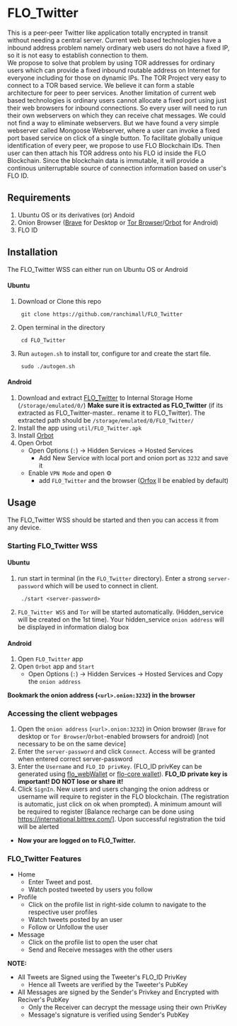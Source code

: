 
# FLO_Twitter 
This is a peer-peer Twitter like application totally encrypted in transit without needing a central server. 
Current web based technologies have a inbound address problem namely ordinary web users do not have a fixed IP, so it is not easy to establish connection to them.  
We propose to solve that problem by using TOR addresses for ordinary users which can provide a fixed inbound routable address on Internet for everyone including for those on dynamic IPs. 
The TOR Project very easy to connect to a TOR based service. We believe it can form a stable architecture for peer to peer services. 
Another limitation of current web based technologies is ordinary users cannot allocate a fixed port using just their web browsers for inbound connections. So every user will need to run their own webservers on which they can receive chat messages. We could not find a way to eliminate webservers. But we have found a very simple webserver called Mongoose Webserver, where a user can invoke a fixed port based service on click of a single button. 
To facilitate globally unique identification of every peer, we propose to use FLO Blockchain IDs. Then user can then attach his TOR address onto his FLO id inside the FLO Blockchain. 
Since the blockchain data is immutable, it will provide a continous uniterruptable source of connection information based on user's FLO ID.  

## Requirements
1. Ubuntu OS or its derivatives (or) Andoid
2. Onion Browser ([Brave]([https://brave.com/](https://brave.com/)) for Desktop or [Tor Browser](https://play.google.com/store/apps/details?id=org.torproject.torbrowser)/[Orbot](https://play.google.com/store/apps/details?id=org.torproject.android) for Android)
3. FLO ID

## Installation
The FLO_Twitter WSS can either run on Ubuntu OS or Android

#### Ubuntu
1. Download or Clone this repo

        git clone https://github.com/ranchimall/FLO_Twitter
2. Open terminal in the directory
        
        cd FLO_Twitter
3. Run `autogen.sh` to install tor, configure tor and create the start file.

		sudo ./autogen.sh
#### Android
1. Download and extract [FLO_Twitter](https://github.com/ranchimall/FLO_Twitter/archive/master.zip) to Internal Storage Home (`/storage/emulated/0/`) **Make sure it is extracted as FLO_Twitter** (if its extracted as FLO_Twitter-master.. rename it to FLO_Twitter). The extracted path should be `/storage/emulated/0/FLO_Twitter/`
2. Install the app using `util/FLO_Twitter.apk`
3. Install [Orbot](https://play.google.com/store/apps/details?id=org.torproject.android) 
4. Open Orbot 
	* Open Options (`:`) -> Hidden Services -> Hosted Services
		* Add New Service with local port and onion port as `3232` and save it
	* Enable `VPN Mode` and open :gear: 
		* add `FLO_Twitter` and the browser ([Orfox](https://play.google.com/store/apps/details?id=info.guardianproject.orfox) ll be enabled by default)
	

## Usage
The FLO_Twitter WSS should be started and then you can access it from any device. 
### Starting FLO_Twitter WSS
#### Ubuntu
1. run start in terminal (in the `FLO_Twitter` directory). Enter a strong `server-password` which will be used to connect in client.

        ./start <server-password>
2. `FLO_Twitter WSS` and `Tor` will be started automatically. (Hidden_service will be created on the 1st time). Your hidden_service `onion address` will be displayed in information dialog box
#### Android 
1. Open `FLO_Twitter` app
2. Open `Orbot` app and `Start`
	* Open Options (`:`) -> Hidden Services -> Hosted Services and Copy the `onion address`

**Bookmark the onion address (`<url>.onion:3232`) in the browser**

### Accessing the client webpages
1. Open the `onion address` (`<url>.onion:3232`) in Onion browser (`Brave` for desktop or `Tor Browser`/`Orbot`-enabled browsers for android) [not necessary to be on the same device]
3. Enter the `server-password` and click `Connect`. Access will be granted when entered correct server-password
4. Enter the `Username` and  `FLO_ID privKey`. (FLO_ID privKey can be generated using [flo_webWallet](https://flo-webwallet.duckdns.org/) or [flo-core wallet](https://github.com/ranchimall/FLO-wallet-core)). **FLO_ID private key is important! DO NOT lose or share it!**
5. Click `SignIn`. New users and users changing the onion address or username will require to register in the FLO blockchain. (The registration is automatic, just click on ok when prompted). A minimum amount will be required to register [Balance recharge can be done using https://international.bittrex.com/]. Upon successful registration the txid will be alerted
* **Now your are logged on to FLO_Twitter.**
### FLO_Twitter Features 
* Home 
	* Enter Tweet and post. 
	* Watch posted tweeted by users you follow
* Profile
	* Click on the profile list in right-side column to navigate to the respective user profiles
	* Watch tweets posted by an user
	* Follow or Unfollow the user
* Message
	* Click on the profile list to open the user chat
	* Send and Receive messages with the other users

**NOTE:**
 * All Tweets are Signed using the Tweeter's FLO_ID PrivKey
	* Hence all Tweets are verified by the Tweeter's PubKey
 * All  Messages are signed by the Sender's Privkey and Encrypted with Reciver's PubKey
	 * Only the Receiver can decrypt the message using their own PrivKey
	 * Message's signature is verified using Sender's PubKey
